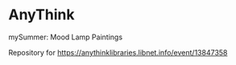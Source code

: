 # AnyThink
mySummer: Mood Lamp Paintings

Repository for https://anythinklibraries.libnet.info/event/13847358
